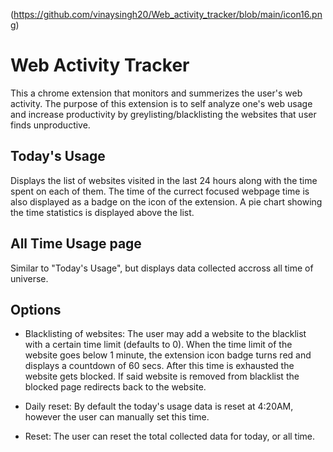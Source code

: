 (https://github.com/vinaysingh20/Web_activity_tracker/blob/main/icon16.png)
# Web Activity Tracker 

This a chrome extension that monitors and summerizes the user's web activity. The purpose of this extension is to self analyze one's web usage and increase productivity by greylisting/blacklisting the websites that user finds unproductive.

## Today's Usage

Displays the list of websites visited in the last 24 hours along with the time spent on each of them. The time of the currect focused webpage time is also displayed as a badge on the icon of the extension.
A pie chart showing the time statistics is displayed above the list.

## All Time Usage page

Similar to "Today's Usage", but displays data collected accross all time of universe.

## Options

- Blacklisting of websites: The user may add a website to the blacklist with a certain time limit (defaults to 0). When the time limit of the website goes below 1 minute, the extension icon badge turns red and displays a countdown of 60 secs. After this time is exhausted the website gets blocked. If said website is removed from blacklist the blocked page redirects back to the website.

- Daily reset: By default the today's usage data is reset at 4:20AM, however the user can manually set this time.

- Reset: The user can reset the total collected data for today, or all time.
